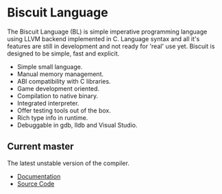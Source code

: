 # Biscuit Language

The Biscuit Language (BL) is simple imperative programming language using LLVM backend implemented
in C. Language syntax and all it's features are still in development and not ready for 'real' use
yet. Biscuit is designed to be simple, fast and explicit.

- Simple small language.
- Manual memory management.
- ABI compatibility with C libraries.
- Game development oriented.
- Compilation to native binary.
- Integrated interpreter.
- Offer testing tools out of the box.
- Rich type info in runtime.
- Debuggable in gdb, lldb and Visual Studio.

## Current master

The latest unstable version of the compiler.

- [Documentation](master/index.html)
- [Source Code](https://github.com/travisdoor/bl)
